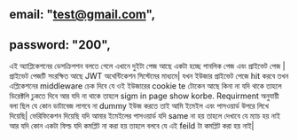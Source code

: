 ## email: "test@gmail.com",

## password: "200",

এই অ্যাপ্লিকেশনের ডেসক্রিপশন বলতে গেলে এখানে দুইটা পেজ আছে একটা হচ্ছে পাবলিক পেজ এবং প্রাইভেট পেজ | প্রাইভেট পেজটি সংরক্ষিত আছে JWT অথেন্টিকেশন সিস্টেমের মাধ্যমে| যখন ইউজার প্রাইভেট পেজে hit করবে তখন এপ্লিকেশনের middleware চেক দিবে যে ওই ইউজারের cookie te টোকেন আছে কিনা না  যদি থাকে তাহলে ডিরেক্টলি ঢুকতে দিবে আর যদি না থাকে তাহলে sigm in page show korbe. Requirment  অনুযায়ী বলা ছিল যে কোন ডাটাবেজ লাগবে না dummy ইউজ করতে   তাই আমি ইমেইল এবং পাসওয়ার্ড উপরে লিখে দিয়েছি|  ভেরিফিকেশন দিয়েছি যদি আমার ইমেইলের পাসওয়ার্ড যদি same না হয় তাহলে দেখাবে যে ম্যাচ হয় নাই আর যদি কোন একটা ফিল্ড যদি কমপ্লিট না করা হয় তাহলে বলবে যে এই feild টা কমপ্লিট করা হয় নাই|

